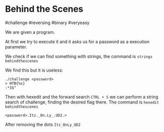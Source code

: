 # Behind the Scenes
#challenge
#reversing
#binary
#veryeasy 


We are given a program.

At first we try to execute it and it asks us for a password as a execution parameter.

We check if we can find something with strings, the command is `strings behindthescenes`

We find this but it is useless:

```
./challenge <password>
> HTB{%s}
:*3$"
```

Then with hexedit and the forward search `CTRL + S` we can perform a string search of challenge, finding the desired flag there. The command is `hexedit behindthescenes`
```
<password>.Itz._0n.Ly_.UD2.>
```

After removing the dots `Itz_0nLy_UD2`
